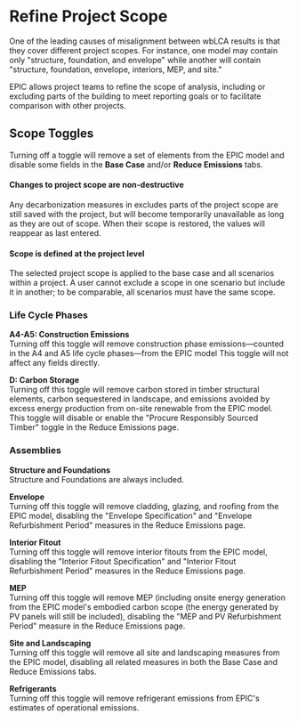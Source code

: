 # Refine Project Scope

One of the leading causes of misalignment between wbLCA results is that they cover different project scopes. For instance, one model may contain only "structure, foundation, and envelope" while another will contain "structure, foundation, envelope, interiors, MEP, and site."

EPIC allows project teams to refine the scope of analysis, including or excluding parts of the building to meet reporting goals or to facilitate comparison with other projects.

## Scope Toggles

Turning off a toggle will remove a set of elements from the EPIC model and disable some fields in the **Base Case** and/or **Reduce Emissions** tabs.

#### Changes to project scope are non-destructive

Any decarbonization measures in excludes parts of the project scope are still saved with the project, but will become temporarily unavailable as long as they are out of scope. When their scope is restored, the values will reappear as last entered.

#### Scope is defined at the project level

The selected project scope is applied to the base case and all scenarios within a project. A user cannot exclude a scope in one scenario but include it in another; to be comparable, all scenarios must have the same scope.

### Life Cycle Phases

**A4-A5: Construction Emissions**\
Turning off this toggle will remove construction phase emissions—counted in the A4 and A5 life cycle phases—from the EPIC model This toggle will not affect any fields directly.

**D: Carbon Storage**\
Turning off this toggle will remove carbon stored in timber structural elements, carbon sequestered in landscape, and emissions avoided by excess energy production from on-site renewable from the EPIC model. This toggle will disable or enable the "Procure Responsibly Sourced Timber" toggle in the Reduce Emissions page.

### Assemblies

**Structure and Foundations**\
Structure and Foundations are always included.

**Envelope**\
Turning off this toggle will remove cladding, glazing, and roofing from the EPIC model, disabling the "Envelope Specification" and "Envelope Refurbishment Period" measures in the Reduce Emissions page.

**Interior Fitout**\
Turning off this toggle will remove interior fitouts from the EPIC model, disabling the "Interior Fitout Specification" and "Interior Fitout Refurbishment Period" measures in the Reduce Emissions page.

**MEP**\
Turning off this toggle will remove MEP (including onsite energy generation from the EPIC model's embodied carbon scope (the energy generated by PV panels will still be included), disabling the "MEP and PV Refurbishment Period" measure in the Reduce Emissions page.

**Site and Landscaping**\
Turning off this toggle will remove all site and landscaping measures from the EPIC model, disabling all related measures in both the Base Case and Reduce Emissions tabs.

**Refrigerants**\
Turning off this toggle will remove refrigerant emissions from EPIC's estimates of operational emissions.
